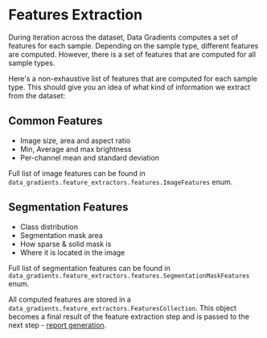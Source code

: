 # Features Extraction

During iteration across the dataset, Data Gradients computes a set of features for each sample.
Depending on the sample type, different features are computed. However, there is a set of features that are computed for all sample types.

Here's a non-exhaustive list of features that are computed for each sample type. This should give you an idea of what kind of information we extract from the dataset:

## Common Features

- Image size, area and aspect ratio
- Min, Average and max brightness
- Per-channel mean and standard deviation

Full list of image features can be found in `data_gradients.feature_extractors.features.ImageFeatures` enum.

## Segmentation Features

- Class distribution
- Segmentation mask area
- How sparse & solid mask is
- Where it is located in the image

Full list of segmentation features can be found in `data_gradients.feature_extractors.features.SegmentationMaskFeatures` enum.


All computed features are stored in a `data_gradients.feature_extractors.FeaturesCollection`. 
This object becomes a final result of the feature extraction step and is passed to the next step - [report generation](Reporting.md).
